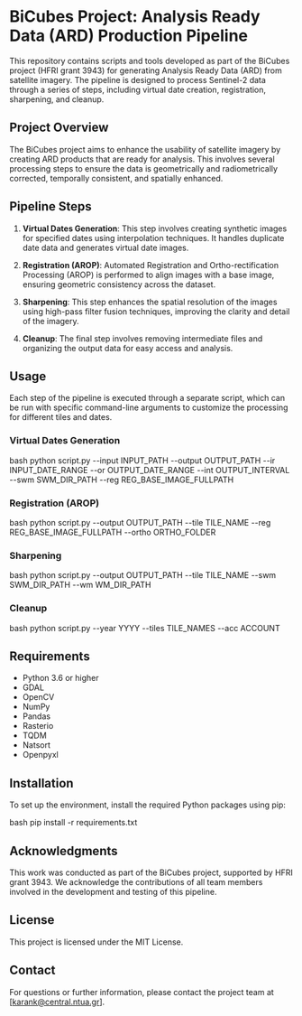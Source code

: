 # BiCubes Project: Analysis Ready Data (ARD) Production Pipeline

This repository contains scripts and tools developed as part of the BiCubes project (HFRI grant 3943) for generating Analysis Ready Data (ARD) from satellite imagery. The pipeline is designed to process Sentinel-2 data through a series of steps, including virtual date creation, registration, sharpening, and cleanup.

## Project Overview

The BiCubes project aims to enhance the usability of satellite imagery by creating ARD products that are ready for analysis. This involves several processing steps to ensure the data is geometrically and radiometrically corrected, temporally consistent, and spatially enhanced.

## Pipeline Steps

1. **Virtual Dates Generation**: This step involves creating synthetic images for specified dates using interpolation techniques. It handles duplicate date data and generates virtual date images.

2. **Registration (AROP)**: Automated Registration and Ortho-rectification Processing (AROP) is performed to align images with a base image, ensuring geometric consistency across the dataset.

3. **Sharpening**: This step enhances the spatial resolution of the images using high-pass filter fusion techniques, improving the clarity and detail of the imagery.

4. **Cleanup**: The final step involves removing intermediate files and organizing the output data for easy access and analysis.

## Usage

Each step of the pipeline is executed through a separate script, which can be run with specific command-line arguments to customize the processing for different tiles and dates.

### Virtual Dates Generation
bash
python script.py --input INPUT_PATH --output OUTPUT_PATH --ir INPUT_DATE_RANGE --or OUTPUT_DATE_RANGE --int OUTPUT_INTERVAL --swm SWM_DIR_PATH --reg REG_BASE_IMAGE_FULLPATH


### Registration (AROP)

bash
python script.py --output OUTPUT_PATH --tile TILE_NAME --reg REG_BASE_IMAGE_FULLPATH --ortho ORTHO_FOLDER


### Sharpening

bash
python script.py --output OUTPUT_PATH --tile TILE_NAME --swm SWM_DIR_PATH --wm WM_DIR_PATH


### Cleanup

bash
python script.py --year YYYY --tiles TILE_NAMES --acc ACCOUNT


## Requirements

- Python 3.6 or higher
- GDAL
- OpenCV
- NumPy
- Pandas
- Rasterio
- TQDM
- Natsort
- Openpyxl

## Installation

To set up the environment, install the required Python packages using pip:

bash
pip install -r requirements.txt


## Acknowledgments

This work was conducted as part of the BiCubes project, supported by HFRI grant 3943. We acknowledge the contributions of all team members involved in the development and testing of this pipeline.

## License

This project is licensed under the MIT License.

## Contact

For questions or further information, please contact the project team at [karank@central.ntua.gr].
